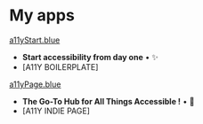 # My apps

[a11yStart.blue](https://www.a11ystart.blue/)
- **Start accessibility from day one** • ✨
- [A11Y BOILERPLATE]

[a11yPage.blue](http://www.a11yPage.blue/)
- **The Go-To Hub for All Things Accessible !**   •  📄
- [A11Y INDIE PAGE]

